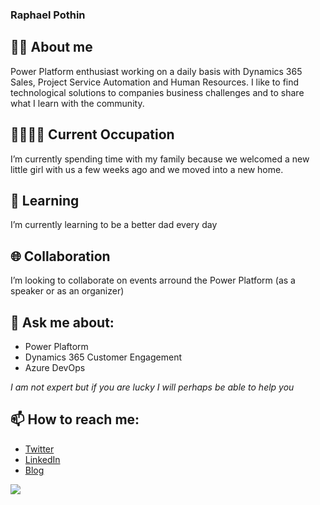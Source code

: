 ### Raphael Pothin

## 👨‍💻 About me
Power Platform enthusiast working on a daily basis with Dynamics 365 Sales, Project Service Automation and Human Resources. I like to find technological solutions to companies business challenges and to share what I learn with the community.

## 👨‍👩‍👧‍👧 Current Occupation
I’m currently spending time with my family because we welcomed a new little girl with us a few weeks ago and we moved into a new home.

## 📖 Learning
I’m currently learning to be a better dad every day

## 🌐 Collaboration
I’m looking to collaborate on events arround the Power Platform (as a speaker or as an organizer)

## 💬 Ask me about:
- Power Plaftorm
- Dynamics 365 Customer Engagement
- Azure DevOps

*I am not expert but if you are lucky I will perhaps be able to help you*

## 📫 How to reach me:
- [Twitter](https://twitter.com/RaphaelPothin)
- [LinkedIn](https://www.linkedin.com/in/raphael-pothin-642bb657/?locale=en_US)
- [Blog](https://medium.com/rapha%C3%ABl-pothin)

![](http://estruyf-github.azurewebsites.net/api/VisitorHit?user=rpothinf&repo=github-visitors-badge&countColorcountColor&countColor=%237B1E7A)

